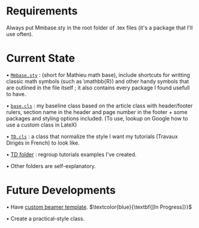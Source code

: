 # Requirements

Always put Mmbase.sty in the root folder of .tex files (it's a package that I'll use often).

# Current State

• [`Mmbase.sty`](https://github.com/Wubpooz/LateX/blob/main/Mmbase.sty) : (short for Mathieu math base), include shortcuts for writting classic math symbols (such as \mathbb{R}) and other handy symbols that are outlined in the file itself ; it also contains every package I found usefull to have.

• [`base.cls`](https://github.com/Wubpooz/LateX/blob/main/base.cls) : my baseline class based on the article class with header/footer rulers, section name in the header and page number in the footer + some packages and styling options included. (To use, lookup on Google how to use a custom class in LateX)

• [`TD.cls`](https://github.com/Wubpooz/LateX/blob/main/TDs.cls) : a class that normalize the style I want my tutorials (Travaux Dirigés in French) to look like.

• [TD folder](https://github.com/Wubpooz/LateX/tree/main/TDs) : regroup tutorials examples I've created.

• Other folders are self-explanatory.


# Future Developments

• Have [custom beamer template](https://github.com/Wubpooz/LateX/tree/main/Examples/Beamer%20theme%20creation). $\textcolor{blue}{\textbf{[In Progress]}}$

• Create a practical-style class.


